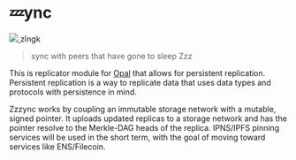 # 💤ync
<span>
  <a href="https://www.dictionary.com/browse/zinc" referrerpolicy="no-referrer">
    <img src="https://camo.githubusercontent.com/b900202928a33c7574d271fb0ef74b60036da10fe81079709e87b86b939ed8e7/68747470733a2f2f6475636b6475636b676f2e636f6d2f6173736574732f69636f6e732f706c61792d627574746f6e2e737667" />
  </a>
  zĭngk
</span>

> sync with peers that have gone to sleep Zzz

This is replicator module for [Opal](https://github.com/cypsela/opal) that allows for persistent replication. Persistent replication is a way to replicate data that uses data types and protocols with persistence in mind.

Zzzync works by coupling an immutable storage network with a mutable, signed pointer.
It uploads updated replicas to a storage network and has the pointer resolve to the Merkle-DAG heads of the replica.
IPNS/IPFS pinning services will be used in the short term, with the goal of moving toward services like ENS/Filecoin.
